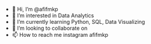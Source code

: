- 👋 Hi, I’m @afifmkp
- 👀 I’m interested in Data Analytics
- 🌱 I’m currently learning Python, SQL, Data Visualizing
- 💞️ I’m looking to collaborate on 
- 📫 How to reach me instagram afifmkp

<!---
afifmkp/afifmkp is a ✨ special ✨ repository because its `README.md` (this file) appears on your GitHub profile.
You can click the Preview link to take a look at your changes.
--->
